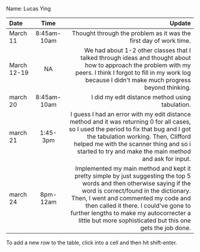Name: Lucas Ying

| Date        |    Time     |                                                                                                                                                                                                                                                                                                                                                     Update |
|:------------|:-----------:|-----------------------------------------------------------------------------------------------------------------------------------------------------------------------------------------------------------------------------------------------------------------------------------------------------------------------------------------------------------:|
| March 11    | 8:45am-10am |                                                                                                                                                                                                                                                                                          Thought through the problem as it was the first day of work time. |
| March 12-19 |     NA      |                                                                                                                                       We had about 1-2 other classes that I talked through ideas and thought about how to approach the problem with my peers. I think I forgot to fill in my work log because I didn't make much progress beyond thinking. |
| march 20    | 8:45am-10am |                                                                                                                                                                                                                                                                                                            I did my edit distance method using tabulation. |
| march 21    |  1:45-3pm   |                                                                       I guess I had an error with my edit distance method and it was returning 0 for all cases, so I used the period to fix that bug and I got the tabulation working. Then, Clifford helped me with the scanner thing and so i started to try and make the main method and ask for input. |
| march 24    |  8pm-12am   | Implemented my main method and kept it pretty simple by just suggesting the top 5 words and then otherwise saying if the word is correct/found in the dictionary. Then, I went and commented my code and then called it there. I could've gone to further lengths to make my autocorrecter a little but more sophisticated but this one gets the job done. |


To add a new row to the table, click into a cell and then hit shift-enter.